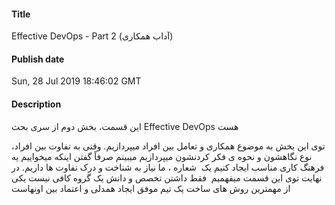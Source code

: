 #### Title
Effective DevOps - Part 2 (آداب همکاری)
#### Publish date
Sun, 28 Jul 2019 18:46:02 GMT
#### Description
<p>این قسمت، بخش دوم از سری بحث Effective DevOps هست</p>
<p>توی این بخش به موضوع همکاری و تعامل بین افراد میپردازیم. وقتی به تفاوت بین افراد، نوع نگاهشون و نحوه ی فکر کردنشون میپردازیم میبینم صرفاً گفتن اینکه میخواییم یه فرهنگ کاری مناسب ایجاد کنیم یک &nbsp;شعاره ، ما نیاز به شناخت و درک تفاوت ها داریم. در نهایت توی این قسمت میفهمیم &nbsp;فقط داشتن تخصص و دانش یک گروه کافی نیست یکی از مهمترین روش های ساخت یک تیم موفق ایجاد همدلی و اعتماد بین اونهاست</p>
<p><br></p>

